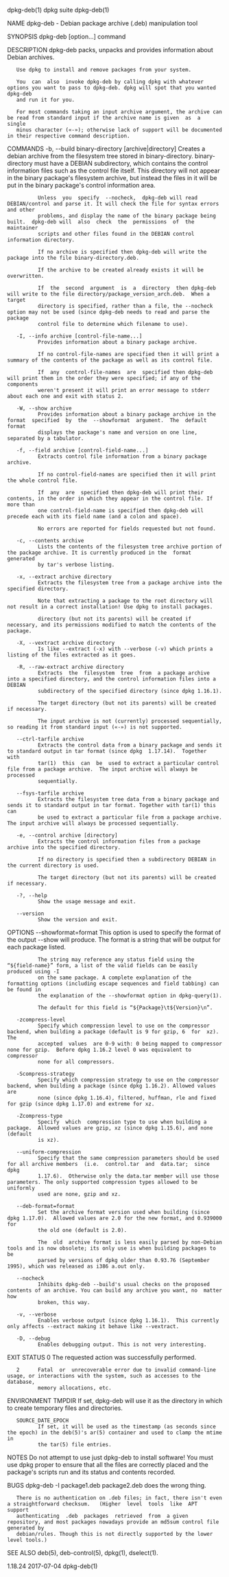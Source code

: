 dpkg-deb(1)                                                         dpkg suite                                                         dpkg-deb(1)

NAME
       dpkg-deb - Debian package archive (.deb) manipulation tool

SYNOPSIS
       dpkg-deb [option...] command

DESCRIPTION
       dpkg-deb packs, unpacks and provides information about Debian archives.

       Use dpkg to install and remove packages from your system.

       You  can  also  invoke dpkg-deb by calling dpkg with whatever options you want to pass to dpkg-deb. dpkg will spot that you wanted dpkg-deb
       and run it for you.

       For most commands taking an input archive argument, the archive can be read from standard input if the archive name is given  as  a  single
       minus character («-»); otherwise lack of support will be documented in their respective command description.

COMMANDS
       -b, --build binary-directory [archive|directory]
              Creates  a  debian  archive  from  the filesystem tree stored in binary-directory. binary-directory must have a DEBIAN subdirectory,
              which contains the control information files such as the control file itself. This directory will not appear in the binary package's
              filesystem archive, but instead the files in it will be put in the binary package's control information area.

              Unless  you  specify  --nocheck,  dpkg-deb will read DEBIAN/control and parse it. It will check the file for syntax errors and other
              problems, and display the name of the binary package being built.  dpkg-deb will  also  check  the  permissions  of  the  maintainer
              scripts and other files found in the DEBIAN control information directory.

              If no archive is specified then dpkg-deb will write the package into the file binary-directory.deb.

              If the archive to be created already exists it will be overwritten.

              If  the  second  argument  is  a  directory  then dpkg-deb will write to the file directory/package_version_arch.deb.  When a target
              directory is specified, rather than a file, the --nocheck option may not be used (since dpkg-deb needs to read and parse the package
              control file to determine which filename to use).

       -I, --info archive [control-file-name...]
              Provides information about a binary package archive.

              If no control-file-names are specified then it will print a summary of the contents of the package as well as its control file.

              If  any  control-file-names  are  specified then dpkg-deb will print them in the order they were specified; if any of the components
              weren't present it will print an error message to stderr about each one and exit with status 2.

       -W, --show archive
              Provides information about a binary package archive in the format  specified  by  the  --showformat  argument.  The  default  format
              displays the package's name and version on one line, separated by a tabulator.

       -f, --field archive [control-field-name...]
              Extracts control file information from a binary package archive.

              If no control-field-names are specified then it will print the whole control file.

              If  any  are  specified then dpkg-deb will print their contents, in the order in which they appear in the control file. If more than
              one control-field-name is specified then dpkg-deb will precede each with its field name (and a colon and space).

              No errors are reported for fields requested but not found.

       -c, --contents archive
              Lists the contents of the filesystem tree archive portion of the package archive. It is currently produced in the  format  generated
              by tar's verbose listing.

       -x, --extract archive directory
              Extracts the filesystem tree from a package archive into the specified directory.

              Note that extracting a package to the root directory will not result in a correct installation! Use dpkg to install packages.

              directory (but not its parents) will be created if necessary, and its permissions modified to match the contents of the package.

       -X, --vextract archive directory
              Is like --extract (-x) with --verbose (-v) which prints a listing of the files extracted as it goes.

       -R, --raw-extract archive directory
              Extracts  the  filesystem  tree  from  a package archive into a specified directory, and the control information files into a DEBIAN
              subdirectory of the specified directory (since dpkg 1.16.1).

              The target directory (but not its parents) will be created if necessary.

              The input archive is not (currently) processed sequentially, so reading it from standard input («-») is not supported.

       --ctrl-tarfile archive
              Extracts the control data from a binary package and sends it to standard output in tar format (since dpkg  1.17.14).  Together  with
              tar(1)  this  can  be  used to extract a particular control file from a package archive.  The input archive will always be processed
              sequentially.

       --fsys-tarfile archive
              Extracts the filesystem tree data from a binary package and sends it to standard output in tar format. Together with tar(1) this can
              be used to extract a particular file from a package archive.  The input archive will always be processed sequentially.

       -e, --control archive [directory]
              Extracts the control information files from a package archive into the specified directory.

              If no directory is specified then a subdirectory DEBIAN in the current directory is used.

              The target directory (but not its parents) will be created if necessary.

       -?, --help
              Show the usage message and exit.

       --version
              Show the version and exit.

OPTIONS
       --showformat=format
              This  option  is  used  to specify the format of the output --show will produce. The format is a string that will be output for each
              package listed.

              The string may reference any status field using the “${field-name}” form, a list of the valid fields can be easily produced using -I
              on the same package. A complete explanation of the formatting options (including escape sequences and field tabbing) can be found in
              the explanation of the --showformat option in dpkg-query(1).

              The default for this field is “${Package}\t${Version}\n”.

       -zcompress-level
              Specify which compression level to use on the compressor backend, when building a package (default is 9 for gzip, 6  for  xz).   The
              accepted  values  are 0-9 with: 0 being mapped to compressor none for gzip.  Before dpkg 1.16.2 level 0 was equivalent to compressor
              none for all compressors.

       -Scompress-strategy
              Specify which compression strategy to use on the compressor backend, when building a package (since dpkg 1.16.2). Allowed values are
              none (since dpkg 1.16.4), filtered, huffman, rle and fixed for gzip (since dpkg 1.17.0) and extreme for xz.

       -Zcompress-type
              Specify  which  compression type to use when building a package.  Allowed values are gzip, xz (since dpkg 1.15.6), and none (default
              is xz).

       --uniform-compression
              Specify that the same compression parameters should be used for all archive members  (i.e.  control.tar  and  data.tar;  since  dpkg
              1.17.6).  Otherwise only the data.tar member will use those parameters. The only supported compression types allowed to be uniformly
              used are none, gzip and xz.

       --deb-format=format
              Set the archive format version used when building (since dpkg 1.17.0).  Allowed values are 2.0 for the new format, and 0.939000  for
              the old one (default is 2.0).

              The  old  archive format is less easily parsed by non-Debian tools and is now obsolete; its only use is when building packages to be
              parsed by versions of dpkg older than 0.93.76 (September 1995), which was released as i386 a.out only.

       --nocheck
              Inhibits dpkg-deb --build's usual checks on the proposed contents of an archive. You can build any archive you want, no  matter  how
              broken, this way.

       -v, --verbose
              Enables verbose output (since dpkg 1.16.1).  This currently only affects --extract making it behave like --vextract.

       -D, --debug
              Enables debugging output. This is not very interesting.

EXIT STATUS
       0      The requested action was successfully performed.

       2      Fatal  or  unrecoverable error due to invalid command-line usage, or interactions with the system, such as accesses to the database,
              memory allocations, etc.

ENVIRONMENT
       TMPDIR If set, dpkg-deb will use it as the directory in which to create temporary files and directories.

       SOURCE_DATE_EPOCH
              If set, it will be used as the timestamp (as seconds since the epoch) in the deb(5)'s ar(5) container and used to clamp the mtime in
              the tar(5) file entries.

NOTES
       Do not attempt to use just dpkg-deb to install software! You must use dpkg proper to ensure that all the files are correctly placed and the
       package's scripts run and its status and contents recorded.

BUGS
       dpkg-deb -I package1.deb package2.deb does the wrong thing.

       There is no authentication on .deb files; in fact, there isn't even a straightforward checksum.   (Higher  level  tools  like  APT  support
       authenticating  .deb  packages  retrieved  from  a given repository, and most packages nowadays provide an md5sum control file generated by
       debian/rules. Though this is not directly supported by the lower level tools.)

SEE ALSO
       deb(5), deb-control(5), dpkg(1), dselect(1).

1.18.24                                                             2017-07-04                                                         dpkg-deb(1)
